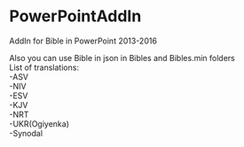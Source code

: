 # PowerPointAddIn
AddIn for Bible in PowerPoint 2013-2016

Also you can use Bible in json in Bibles and Bibles.min folders<br/>
List of translations: <br/>
-ASV<br/>
-NIV<br/>
-ESV<br/>
-KJV<br/>
-NRT<br/>
-UKR(Ogiyenka)<br/>
-Synodal<br/>
